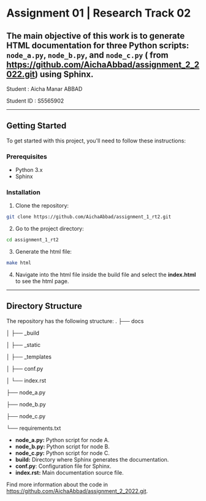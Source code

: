 # Assignment 01 | Research Track 02

The main objective of this work is to generate HTML documentation for three Python scripts: `node_a.py`, `node_b.py`, and `node_c.py` ( from https://github.com/AichaAbbad/assignment_2_2022.git) using Sphinx.
------------------------------------------

Student : Aicha Manar ABBAD

Student ID : S5565902

------------------------------------------

## Getting Started

To get started with this project, you'll need to follow these instructions:

### Prerequisites

- Python 3.x
- Sphinx

### Installation

1. Clone the repository:

```bash
git clone https://github.com/AichaAbbad/assignment_1_rt2.git
```
2. Go to the project directory:
```bash
cd assignment_1_rt2
```
3. Generate the html file:
```bash
make html
```
4. Navigate into the html file inside the build file and select the __index.html__ to see the html page.

---------------------------------------------

## Directory Structure

The repository has the following structure:
.
├── docs

│   ├── _build

│   ├── _static

│   ├── _templates

│   ├── conf.py

│   └── index.rst

├── node_a.py

├── node_b.py

├── node_c.py

└── requirements.txt

* __node_a.py:__ Python script for node A.
* __node_b.py:__ Python script for node B.
* __node_c.py:__ Python script for node C.
* __build:__ Directory where Sphinx generates the documentation.
* __conf.py__: Configuration file for Sphinx.
* __index.rst:__ Main documentation source file.

Find more information about the code in https://github.com/AichaAbbad/assignment_2_2022.git.

